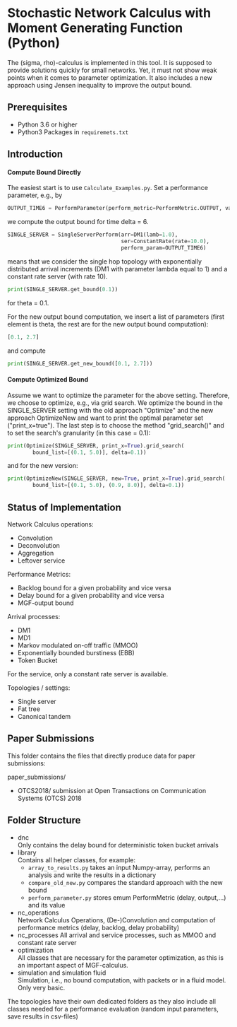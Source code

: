 # Stochastic Network Calculus with Moment Generating Function (Python)

The (sigma, rho)-calculus is implemented in this tool. It is supposed to provide solutions quickly for small networks. Yet, it must not show weak points when it comes to parameter optimization. It also includes a new approach using Jensen inequality to improve the output bound.

## Prerequisites

- Python 3.6 or higher
- Python3 Packages in `requiremets.txt`

## Introduction

#### Compute Bound Directly

The easiest start is to use `Calculate_Examples.py`. Set a performance parameter, e.g., by

```python
OUTPUT_TIME6 = PerformParameter(perform_metric=PerformMetric.OUTPUT, value=6)
```

we compute the output bound for time delta = 6.

```python
SINGLE_SERVER = SingleServerPerform(arr=DM1(lamb=1.0),
                                    ser=ConstantRate(rate=10.0),
                                    perform_param=OUTPUT_TIME6)
```

means that we consider the single hop topology with exponentially distributed arrival increments (DM1 with parameter lambda equal to 1) and a constant rate server (with rate 10).

```python
print(SINGLE_SERVER.get_bound(0.1))
```

for theta = 0.1.

For the new output bound computation, we insert a list of parameters (first element is theta, the rest are for the new output bound computation):

```python
[0.1, 2.7]
```

and compute

```python
print(SINGLE_SERVER.get_new_bound([0.1, 2.7]))
```

#### Compute Optimized Bound

Assume we want to optimize the parameter for the above setting. Therefore, we choose to optimize, e.g., via grid search.
We optimize the bound in the SINGLE_SERVER setting with the old approach "Optimize" and the new approach OptimizeNew and want to print the optimal parameter set ("print_x=true"). The last step is to choose the method "grid_search()" and to set the search's granularity (in this case = 0.1):

```python
print(Optimize(SINGLE_SERVER, print_x=True).grid_search(
        bound_list=[(0.1, 5.0)], delta=0.1))
```

and for the new version:

```python
print(OptimizeNew(SINGLE_SERVER, new=True, print_x=True).grid_search(
        bound_list=[(0.1, 5.0), (0.9, 8.0)], delta=0.1))
```

## Status of Implementation

Network Calculus operations:

- Convolution
- Deconvolution
- Aggregation
- Leftover service

Performance Metrics:

- Backlog bound for a given probability and vice versa
- Delay bound for a given probability and vice versa
- MGF-output bound

Arrival processes:

- DM1
- MD1
- Markov modulated on-off traffic (MMOO)
- Exponentially bounded burstiness (EBB)
- Token Bucket

For the service, only a constant rate server is available.

Topologies / settings:

- Single server
- Fat tree
- Canonical tandem

## Paper Submissions

This folder contains the files that directly produce data for paper submissions:

paper_submissions/

- OTCS2018/ submission at Open Transactions on Communication Systems (OTCS) 2018

## Folder Structure

- dnc  
  Only contains the delay bound for deterministic token bucket arrivals
- library  
  Contains all helper classes, for example:
  - `array_to_results.py` takes an input Numpy-array, performs an analysis and write the results in a dictionary
  - `compare_old_new.py` compares the standard approach with the new bound
  - `perform_parameter.py` stores emum PerformMetric (delay, output,...) and its value
- nc_operations  
  Network Calculus Operations, (De-)Convolution and computation of performance metrics (delay, backlog, delay probability)
- nc_processes
  All arrival and service processes, such as MMOO and constant rate server
- optimization  
  All classes that are necessary for the parameter optimization, as this is an important aspect of MGF-calculus.
- simulation and simulation fluid  
  Simulation, i.e., no bound computation, with packets or in a fluid model. Only very basic.

The topologies have their own dedicated folders as they also include all classes needed for a performance evaluation (random input parameters, save results in csv-files)
